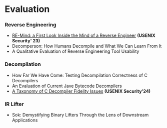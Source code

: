 # Evaluation

### Reverse Engineering
- [RE-Mind: a First Look Inside the Mind of a Reverse Engineer](./RE-Mind.md) **(USENIX Security' 23)**
- Decomperson: How Humans Decompile and What We Can Learn From It
- A Qualitative Evaluation of Reverse Engineering Tool Usability

### Decompilation
- How Far We Have Come: Testing Decompilation Correctness of C Decompilers
- An Evaluation of Current Jave Bytecode Decompilers
- [A Taxonomy of C Decompiler Fidelity Issues](./DecomEval.md) **(USENIX Security'24)**

### IR Lifter
- Sok: Demystifying Binary Lifters Through the Lens of Downstream Applications

